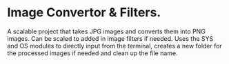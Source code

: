 # Image Convertor & Filters. 

A scalable project that takes JPG images and converts them into PNG images. Can be scaled to added in image filters if needed. 
Uses the SYS and OS modules to directly input from the terminal, creates a new folder for the processed images if needed and clean up the file name. 
